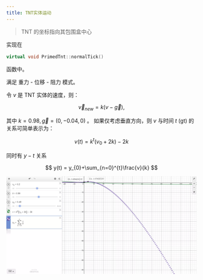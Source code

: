 ```yaml
---
title: TNT实体运动
---
```


> TNT 的坐标指向其包围盒中心

实现在

```cpp
virtual void PrimedTnt::normalTick()
```

函数中。

满足 重力 - 位移 - 阻力 模式。

令 $v$ 是 TNT 实体的速度，则：

$$
\vec{v}_{new} = k(v - \vec{g}),
$$

其中 $k=0.98, \vec{g}=(0, -0.04, 0)$ 。
如果仅考虑垂直方向，则 $v$ 与时间 $t$ (gt) 的关系可简单表示为：

$$
v(t) = k^{t} (v_{0} + 2k) - 2k
$$

同时有 $y-t$ 关系

$$
y(t) = y_{0}+\sum_{n=0}^{t}\frac{v}{k}
$$

![alt text](assets/p1.webp)
